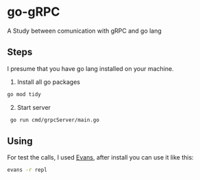 # go-gRPC

A Study between comunication with gRPC and go lang

## Steps
I presume that you have go lang installed on your machine.

1. Install all go packages
```bash
go mod tidy
```
2. Start server
```bash
 go run cmd/grpcServer/main.go
```

## Using
For test the calls, I used [Evans](https://github.com/ktr0731/evans), after install you can use it like this:
```bash
evans -r repl
```
